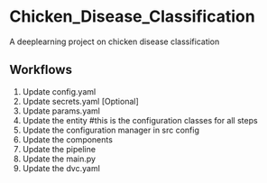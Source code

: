 # Chicken_Disease_Classification
A deeplearning project on  chicken disease classification 

## Workflows

1. Update config.yaml
2. Update secrets.yaml [Optional]
3. Update params.yaml
4. Update the entity #this is the configuration classes for all steps
5. Update the configuration manager in src config
6. Update the components
7. Update the pipeline 
8. Update the main.py
9. Update the dvc.yaml